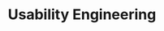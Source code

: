 ---
title: Usability Engineering
number: IST 413
course-type: [Additional]
description:  
bulletin-link: http://bulletins.psu.edu/undergrad/courses/i/ist/413
pathway-list: [Interactive Media Developer]
---
